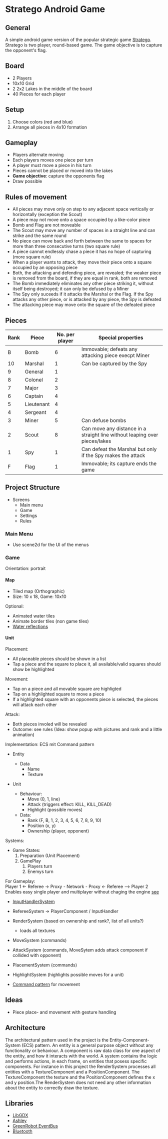 # Stratego Android Game

## General

A simple android game version of the popular strategic game [Stratego](https://en.wikipedia.org/wiki/Stratego). Stratego is two player, round-based game. The game objective is to capture the opponent's flag.

## Board

- 2 Players
- 10x10 Grid
- 2 2x2 Lakes in the middle of the board
- 40 Pieces for each player

## Setup

1. Choose colors (red and blue)
2. Arrange all pieces in 4x10 formation

## Gameplay

- Players alternate moving
- Each players moves one piece per turn
- A player must move a piece in his turn
- Pieces cannot be placed or moved into the lakes
- **Game objective**: capture the opponents flag  
- Draw possible

## Rules of movement

- All pieces may move only on step to any adjacent space vertically or horizontally (exception the Scout)
- A piece may not move onto a space occupied by a like-color piece
- Bomb and Flag are not moveable
- The Scout may move any number of spaces in a straight line and can strike and the same round
- No piece can move back and forth between the same to spaces for more than three consecutive turns (two square rule)
- A piece cannot endlessly chase a piece it has no hope of capturing  (more square rule)
- When a player wants to attack, they move their piece onto a square occupied by an opposing piece
- Both, the attacking and defending piece, are revealed; the weaker piece is removed from the board, if they are equal in rank, both are removed
- The Bomb immediately eliminates any other piece striking it, without itself being destroyed; it can only be defused by a Miner
- The Spy only suceeds if it attacks the Marshal or the Flag. If the Spy attacks any other piece, or is attacked by any piece, the Spy is defeated
- The attacking piece may move onto the square of the defeated piece

## Pieces

| Rank |    Piece    |  No. per player |                              Special properties                             |
|------|-------------|-----------------|-----------------------------------------------------------------------------|
| B    |  Bomb       |               6 |  Immovable; defeats any attacking piece execpt Miner                        |
| 10   |  Marshal    |               1 |  Can be captured by the Spy                                                 |
| 9    |  General    |               1 |                                                                             |
| 8    |  Colonel    |               2 |                                                                             |
| 7    |  Major      |               3 |                                                                             |
| 6    |  Captain    |               4 |                                                                             |
| 5    |  Lieutenant |               4 |                                                                             |
| 4    |  Sergeant   |               4 |                                                                             |
| 3    |  Miner      |               5 |  Can defuse bombs                                                           |
| 2    |  Scout      |               8 |  Can move any distance in a straight line without leaping over pieces/lakes |
| 1    |  Spy        |               1 |  Can defeat the Marshal but only if the Spy makes the attack                |
| F    |  Flag       |               1 |  Immovable; its capture ends the game                                       |

## Project Structure

- Screens
  - Main menu
  - Game
  - Settings
  - Rules

### Main Menu

- Use scene2d for the UI of the menus

### Game

Orientation: portrait

#### Map

- Tiled map (Orthographic)
- Size: 10 x 18, Game: 10x10

Optional:

- Animated water tiles
- Animate border tiles (non game tiles)
- [Water reflections](https://gamedev.stackexchange.com/questions/102940/how-to-achieve-sprite-reflection-effect-in-libgdx)  

#### Unit

Placement:

- All placeable pieces should be shown in a list
- Tap a piece and the square to place it, all available/valid squares should show be highlighted

Movement:

- Tap on a piece and all movable square are highligted
- Tap on a highlighted square to move a piece
- If a highlighted square with an opponents piece is selected, the pieces will attack each other

Attack:

- Both pieces involed will be revealed
- Outcome: see rules
(Idea: show popup with pictures and rank and a little animation)

Implementation:
ECS mit Command pattern

- Entity
  - Data
    - Name
    - Texture

- Unit
  - Behaviour:
    - Move (0, 1, line)
    - Attack (triggers effect: KILL, KILL_DEAD)
    - Highlight (possible moves)
  - Data:
    - Rank (F, B, 1, 2, 3, 4, 5, 6, 7, 8, 9, 10)
    - Position (x, y)
    - Ownership (player, opponent)

Systems:

- Game States:
  1. Preparation (Unit Placement)
  2. GamePlay
     1. Players turn
     2. Enemys turn

For Gameplay:  
Player 1 <- Referee -> Proxy - Network - Proxy <- Referee --> Player 2  
Enables easy single player and multiplayer without chaging the engine [see](https://pdfs.semanticscholar.org/f35c/df2b5cb1a36d703ab6c4a4d80cbaaf3cc603.pdf)  

- [InputHandlerSystem](https://stackoverflow.com/questions/38278201/libgdx-ashley-how-do-i-control-a-player-the-proper-way-ecs-framework)
- RefereeSystem -> PlayerComponent / InputHandler
- RenderSystem (based on ownership and rank?, list of all units?)
  - loads all textures
- MoveSystem (commands)
- AttackSystem (commands, MoveSytem adds attack component if collided with opponent)
- PlacementSystem (commands)
- HighlightSystem (highlights possible moves for a unit)

- [Command pattern](http://gameprogrammingpatterns.com/command.html) for
  movement

## Ideas

- Piece place- and movement with gesture handling

## Architecture

The architectural pattern used in the project is the Entity-Component-System
(ECS) pattern. An entity is a general purpose object without any functionality
or behaviour. A component is raw data class for one aspect of the entity, and
how it interacts with the world. A system contains the logic and performs
actions, in each frame, on entities that posess specific components. For
instance in this project the RenderSystem processes all entities with a
TextureComponent and a PositionComponent. The TextureComponent the texture and
the PositionComponent defines the x and y position.The RenderSystem does not
need any other information about the entity to correctly draw the texture.

## Libraries

- [LibGDX](https://github.com/libgdx/libgdx)
- [Ashley](https://github.com/libgdx/ashley)
- [GreenRobot EventBus](https://github.com/greenrobot/EventBus)
- [Bluetooth](https://github.com/douglasjunior/AndroidBluetoothLibrary)
